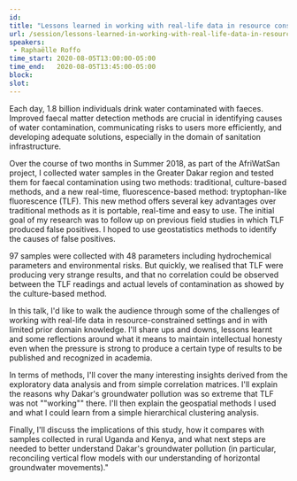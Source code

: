 ```yaml
---
id: 
title: "Lessons learned in working with real-life data in resource constrained settings with limited domain knowledge"
url: /session/lessons-learned-in-working-with-real-life-data-in-resource-constrained-settings-with-limited-domain-knowledge/
speakers:
 - Raphaëlle Roffo
time_start: 2020-08-05T13:00:00-05:00
time_end:   2020-08-05T13:45:00-05:00
block: 
slot: 
---
```


Each day, 1.8 billion individuals drink water contaminated with faeces. Improved faecal matter detection methods are crucial in identifying causes of water contamination, communicating risks to users more efficiently, and developing adequate solutions, especially in the domain of sanitation infrastructure.

Over the course of two months in Summer 2018, as part of the AfriWatSan project, I collected water samples in the Greater Dakar region and tested them for faecal contamination using two methods: traditional, culture-based methods, and a new real-time, fluorescence-based method: tryptophan-like fluorescence (TLF). This new method offers several key advantages over traditional methods as it is portable, real-time and easy to use. The initial goal of my research was to follow up on previous field studies in which TLF produced false positives. I hoped to use geostatistics methods to identify the causes of false positives.

97 samples were collected with 48 parameters including hydrochemical parameters and environmental risks. But quickly, we realised that TLF were producing very strange results, and that no correlation could be observed between the TLF readings and actual levels of contamination as showed by the culture-based method.

In this talk, I'd like to walk the audience through some of the challenges of working with real-life data in resource-constrained settings and in with limited prior domain knowledge. I'll share ups and downs, lessons learnt and some reflections around what it means to maintain intellectual honesty even when the pressure is strong to produce a certain type of results to be published and recognized in academia.

In terms of methods, I'll cover the many interesting insights derived from the exploratory data analysis and from simple correlation matrices. I'll explain the reasons why Dakar's groundwater pollution was so extreme that TLF was not ""working"" there. I'll then explain the geospatial methods I used and what I could learn from a simple hierarchical clustering analysis.

Finally, I'll discuss the implications of this study, how it compares with samples collected in rural Uganda and Kenya, and what next steps are needed to better understand Dakar's groundwater pollution (in particular, reconciling vertical flow models with our understanding of horizontal groundwater movements)."